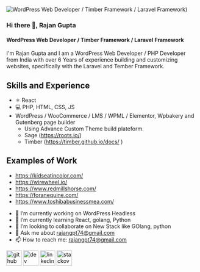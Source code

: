 ![WordPress Web Developer / Timber Framework / Laravel Framework]([https://drive.google.com/file/d/19U5ggkJkc-ptiv7sVVv-m8tyQ2V-a4nZ/view?usp=share_link]))

### Hi there 👋, Rajan Gupta

#### WordPress Web Developer / Timber Framework / Laravel Framework

I'm Rajan Gupta and I am a WordPress Web Developer / PHP Developer from India with over 6 Years of experience building and customizing websites, specifically with the Laravel and Tember Framework.

## Skills and Experience
* ⚛ React
* 💻 PHP, HTML, CSS, JS
* WordPress / WooCommerce / LMS / WPML / Elementor, Wpbakery and Gutenberg page builder
  * Using Advance Custom Theme build plateform.
  * Sage (https://roots.io/)
  * Timber (https://timber.github.io/docs/ )

## Examples of Work
* https://kidseatincolor.com/
* https://wirewheel.io/
* https://www.redmillshorse.com/
* https://foranequine.com/
* https://www.toshibabusinessmea.com/


- 🔭 I’m currently working on WordPress Headless 
- 🌱 I’m currently learning React, golang, Python 
- 👯 I’m looking to collaborate on New Stack like GOlang, python 
- 💬 Ask me about rajangpt74@gmail.com 
- 📫 How to reach me: rajangpt74@gmail.com 


[<img src='https://cdn.jsdelivr.net/npm/simple-icons@3.0.1/icons/github.svg' alt='github' height='40'>](https://github.com/rajan1308)  [<img src='https://cdn.jsdelivr.net/npm/simple-icons@3.0.1/icons/dev-dot-to.svg' alt='dev' height='40'>](https://dev.to/rajangupta)  [<img src='https://cdn.jsdelivr.net/npm/simple-icons@3.0.1/icons/linkedin.svg' alt='linkedin' height='40'>](https://www.linkedin.com/in/imrajangupta/)  [<img src='https://cdn.jsdelivr.net/npm/simple-icons@3.0.1/icons/stackoverflow.svg' alt='stackoverflow' height='40'>](https://stackoverflow.com/users/rajan-gupta)  

